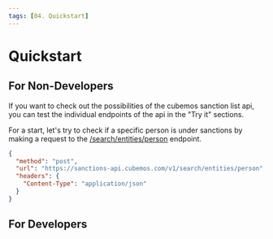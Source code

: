 ```yaml
---
tags: [04. Quickstart]
---
```


# Quickstart

## For Non-Developers

If you want to check out the possibilities of the cubemos sanction list api, you can test the individual endpoints of the api in the "Try it" sections. 

For a start, let's try to check if a specific person is under sanctions by making a request to the [/search/entities/person](<>) endpoint.

```json http
{
  "method": "post",
  "url": "https://sanctions-api.cubemos.com/v1/search/entities/person",
  "headers": {
    "Content-Type": "application/json"
  }
}
```

## For Developers
